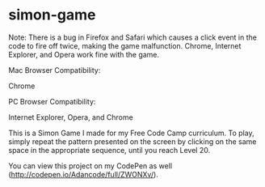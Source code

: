 # simon-game

Note: There is a bug in Firefox and Safari which causes a click event in the code to fire off twice, making the game malfunction.  Chrome, Internet Explorer, and Opera work fine with the game.

Mac Browser Compatibility:

Chrome

PC Browser Compatibility:

Internet Explorer, Opera, and Chrome

This is a Simon Game I made for my Free Code Camp curriculum.  To play, simply repeat the pattern presented on the screen by clicking on the same space in the appropriate sequence, until you reach Level 20.

You can view this project on my CodePen as well (http://codepen.io/Adancode/full/ZWONXv/).
